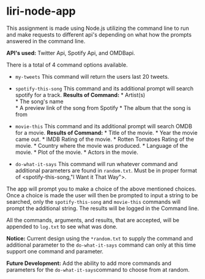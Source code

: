 # liri-node-app

This assignment is made using Node.js utilizing the command line to run and make requests to different api's depending on what how the prompts answered in the command line.

__API's used:__ Twitter Api, Spotify Api, and OMDBapi.

There is a total of 4 command options available.
* `my-tweets` This command will return the users last 20 tweets.

* `spotify-this-song` This command and its additional prompt will search spotify for a track.
    **Results of Command:**
       * Artist(s)    
       * The song's name     
       * A preview link of the song from Spotify
       * The album that the song is from

* `movie-this` This command and its additional prompt will search OMDB for a movie.
    **Results of Command:**
       * Title of the movie.
       * Year the movie came out.
       * IMDB Rating of the movie.
       * Rotten Tomatoes Rating of the movie.
       * Country where the movie was produced.
       * Language of the movie.
       * Plot of the movie.
       * Actors in the movie.

* `do-what-it-says` This command will run whatever command and additional parameters are found in `random.txt`. Must be in proper format of <spotify-this-song,"I Want it That Way">.

The app will prompt you to make a choice of the above mentioned choices. Once a choice is made the user will then be prompted to input a string to be searched, only the `spotify-this-song` and `movie-this` commands will prompt the additional string. The results will be logged in the Command line.

All the commands, arguments, and results, that are accepted, will be appended to `log.txt` to see what was done.



**Notice:** Current design using the `*random.txt` to supply the command and additional parameter to the `do-what-it-says` command can only at this time support one command and parameter.

**Future Development:** Add the ability to add more commands and parameters for the `do-what-it-says`command to choose from at random.
